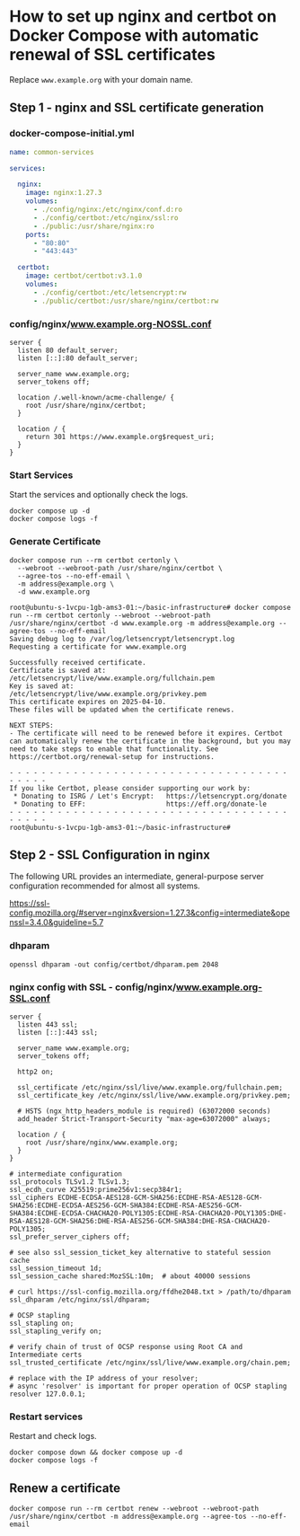 # How to set up nginx and certbot on Docker Compose with automatic renewal of SSL certificates

Replace `www.example.org` with your domain name.

## Step 1 - nginx and SSL certificate generation

### docker-compose-initial.yml

```yaml
name: common-services

services:

  nginx:
    image: nginx:1.27.3
    volumes:
      - ./config/nginx:/etc/nginx/conf.d:ro
      - ./config/certbot:/etc/nginx/ssl:ro
      - ./public:/usr/share/nginx:ro
    ports:
      - "80:80"
      - "443:443"

  certbot:
    image: certbot/certbot:v3.1.0
    volumes:
      - ./config/certbot:/etc/letsencrypt:rw
      - ./public/certbot:/usr/share/nginx/certbot:rw
```

### config/nginx/www.example.org-NOSSL.conf

```
server {
  listen 80 default_server;
  listen [::]:80 default_server;

  server_name www.example.org;
  server_tokens off;

  location /.well-known/acme-challenge/ {
    root /usr/share/nginx/certbot;
  }

  location / {
    return 301 https://www.example.org$request_uri;
  }
}
```

### Start Services

Start the services and optionally check the logs.

```
docker compose up -d
docker compose logs -f 
```

### Generate Certificate

```shell
docker compose run --rm certbot certonly \
  --webroot --webroot-path /usr/share/nginx/certbot \
  --agree-tos --no-eff-email \
  -m address@example.org \
  -d www.example.org
```

```shell
root@ubuntu-s-1vcpu-1gb-ams3-01:~/basic-infrastructure# docker compose run --rm certbot certonly --webroot --webroot-path /usr/share/nginx/certbot -d www.example.org -m address@example.org --agree-tos --no-eff-email 
Saving debug log to /var/log/letsencrypt/letsencrypt.log
Requesting a certificate for www.example.org

Successfully received certificate.
Certificate is saved at: /etc/letsencrypt/live/www.example.org/fullchain.pem
Key is saved at:         /etc/letsencrypt/live/www.example.org/privkey.pem
This certificate expires on 2025-04-10.
These files will be updated when the certificate renews.

NEXT STEPS:
- The certificate will need to be renewed before it expires. Certbot can automatically renew the certificate in the background, but you may need to take steps to enable that functionality. See https://certbot.org/renewal-setup for instructions.

- - - - - - - - - - - - - - - - - - - - - - - - - - - - - - - - - - - - - - - -
If you like Certbot, please consider supporting our work by:
 * Donating to ISRG / Let's Encrypt:   https://letsencrypt.org/donate
 * Donating to EFF:                    https://eff.org/donate-le
- - - - - - - - - - - - - - - - - - - - - - - - - - - - - - - - - - - - - - - -
root@ubuntu-s-1vcpu-1gb-ams3-01:~/basic-infrastructure# 
```

## Step 2 - SSL Configuration in nginx

The following URL provides an intermediate, general-purpose server configuration recommended for almost all systems.

https://ssl-config.mozilla.org/#server=nginx&version=1.27.3&config=intermediate&openssl=3.4.0&guideline=5.7

### dhparam

```
openssl dhparam -out config/certbot/dhparam.pem 2048
```

### nginx config with SSL - config/nginx/www.example.org-SSL.conf

```
server {
  listen 443 ssl;
  listen [::]:443 ssl;

  server_name www.example.org;
  server_tokens off;

  http2 on;

  ssl_certificate /etc/nginx/ssl/live/www.example.org/fullchain.pem;
  ssl_certificate_key /etc/nginx/ssl/live/www.example.org/privkey.pem;

  # HSTS (ngx_http_headers_module is required) (63072000 seconds)
  add_header Strict-Transport-Security "max-age=63072000" always;

  location / {
    root /usr/share/nginx/www.example.org;
  }
}

# intermediate configuration
ssl_protocols TLSv1.2 TLSv1.3;
ssl_ecdh_curve X25519:prime256v1:secp384r1;
ssl_ciphers ECDHE-ECDSA-AES128-GCM-SHA256:ECDHE-RSA-AES128-GCM-SHA256:ECDHE-ECDSA-AES256-GCM-SHA384:ECDHE-RSA-AES256-GCM-SHA384:ECDHE-ECDSA-CHACHA20-POLY1305:ECDHE-RSA-CHACHA20-POLY1305:DHE-RSA-AES128-GCM-SHA256:DHE-RSA-AES256-GCM-SHA384:DHE-RSA-CHACHA20-POLY1305;
ssl_prefer_server_ciphers off;

# see also ssl_session_ticket_key alternative to stateful session cache
ssl_session_timeout 1d;
ssl_session_cache shared:MozSSL:10m;  # about 40000 sessions

# curl https://ssl-config.mozilla.org/ffdhe2048.txt > /path/to/dhparam
ssl_dhparam /etc/nginx/ssl/dhparam;

# OCSP stapling
ssl_stapling on;
ssl_stapling_verify on;

# verify chain of trust of OCSP response using Root CA and Intermediate certs
ssl_trusted_certificate /etc/nginx/ssl/live/www.example.org/chain.pem;

# replace with the IP address of your resolver;
# async 'resolver' is important for proper operation of OCSP stapling
resolver 127.0.0.1;
```

### Restart services

Restart and check logs.

```
docker compose down && docker compose up -d
docker compose logs -f 
```

## Renew a certificate

```
docker compose run --rm certbot renew --webroot --webroot-path /usr/share/nginx/certbot -m address@example.org --agree-tos --no-eff-email
```